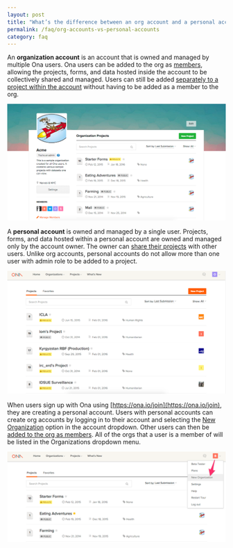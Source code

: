 ```yaml
---
layout: post
title: "What’s the difference between an org account and a personal account?"
permalink: /faq/org-accounts-vs-personal-accounts
category: faq
---
```


An **organization account** is an account that is owned and managed by multiple Ona users.  Ona users can be added to the org as [members](https://help.ona.io/guides/organizations/#add-organization-members), allowing the projects, forms, and data hosted inside the account to be collectively shared and managed.  Users can still be added [separately to a project within the account](https://help.ona.io/faq/org-members-vs-project-collaborators/) without having to be added as a member to the org.  

![](/content/screenshots/faq/org-vs-personal-accounts-1.png)

A **personal account** is owned and managed by a single user.  Projects, forms, and data hosted within a personal account are owned and managed only by the account owner.  The owner can [share their projects](https://help.ona.io/guides/projects/#sharing-projects) with other users.  Unlike org accounts, personal accounts do not allow more than one user with admin role to be added to a project.

![](/content/screenshots/faq/org-vs-personal-accounts-2.png)

When users sign up with Ona using [https://ona.io/join](https://ona.io/join), they are creating a personal account.  Users with personal accounts can create org accounts by logging in to their account and selecting the [New Organization](https://ona.io/organizations) option in the account dropdown.  Other users can then be [added to the org as members](https://help.ona.io/guides/organizations/#add-organization-members).  All of the orgs that a user is a member of will be listed in the Organizations dropdown menu.

![](/content/screenshots/faq/org-vs-personal-accounts-3.png)

